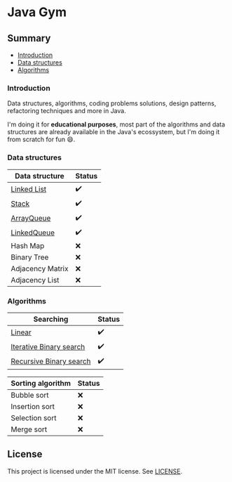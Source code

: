 # Java Gym

## Summary

- [Introduction](#introduction)
- [Data structures](#data-structures)
- [Algorithms](#algorithms)

### Introduction

Data structures, algorithms, coding problems solutions, design patterns, refactoring techniques and more in Java.

I'm doing it for **educational purposes**, most part of the algorithms and data structures are already available in the Java's ecossystem, but I'm doing it from scratch for fun :smile:.

### Data structures

| Data structure                                                                            | Status             |
| ----------------------------------------------------------------------------------------- | ------------------ |
| [Linked List](./DataStructures/src/edu/javagym/datastructures/linked_list/)               | :heavy_check_mark: |
| [Stack](./DataStructures/src/edu/javagym/datastructures/stack/)                           | :heavy_check_mark: |
| [ArrayQueue](./DataStructures/src/edu/javagym/datastructures/queue/ArrayQueue.java)       | :heavy_check_mark: |
| [LinkedQueue](./DataStructures/src/edu/javagym/datastructures/queue/LinkedListQueue.java) | :heavy_check_mark: |
| Hash Map                                                                                  | :x:                |
| Binary Tree                                                                               | :x:                |
| Adjacency Matrix                                                                          | :x:                |
| Adjacency List                                                                            | :x:                |

### Algorithms

| Searching                                                                                                            | Status             |
| -------------------------------------------------------------------------------------------------------------------- | ------------------ |
| [Linear](./Algorithms/src/edu/javagym/algorithms/searching/linearsearch/)                                            | :heavy_check_mark: |
| [Iterative Binary search](./Algorithms/src/edu/javagym/algorithms/searching/binarysearch)                            | :heavy_check_mark: |
| [Recursive Binary search](./Algorithms/src/edu/javagym/algorithms/searching/binarysearch/RecursiveBinarySearch.java) | :heavy_check_mark: |

| Sorting algorithm | Status |
| ----------------- | ------ |
| Bubble sort       | :x:    |
| Insertion sort    | :x:    |
| Selection sort    | :x:    |
| Merge sort        | :x:    |

## License

This project is licensed under the MIT license. See [LICENSE](./LICENSE).
